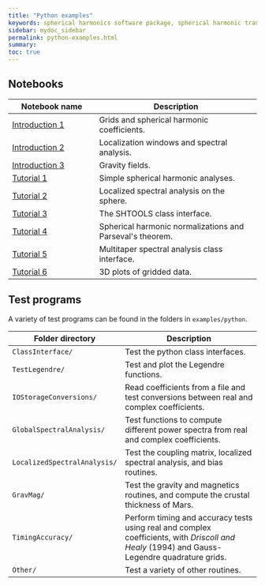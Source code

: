 ```yaml
---
title: "Python examples"
keywords: spherical harmonics software package, spherical harmonic transform, legendre functions, multitaper spectral analysis, fortran, Python, gravity, magnetic field
sidebar: mydoc_sidebar
permalink: python-examples.html
summary: 
toc: true
---
```


<style>
table:nth-of-type(n) {
    display:table;
    width:100%;
}
table:nth-of-type(n) th:nth-of-type(2) {
    width:65%;
}
</style>

## Notebooks

| Notebook name | Description |
| ------------- | ----------- |
| <a href="pages/mydoc/notebooks/Introduction-1.html" target="_blank" rel="noopener">Introduction 1</a> | Grids and spherical harmonic coefficients. |
| <a href="pages/mydoc/notebooks/Introduction-2.html" target="_blank" rel="noopener">Introduction 2</a> | Localization windows and spectral analysis. |
| <a href="pages/mydoc/notebooks/Introduction-3.html" target="_blank" rel="noopener">Introduction 3</a> | Gravity fields. |
| <a href="pages/mydoc/notebooks/tutorial_1.html" target="_blank" rel="noopener">Tutorial 1</a> | Simple spherical harmonic analyses. |
| <a href="pages/mydoc/notebooks/tutorial_2.html" target="_blank" rel="noopener">Tutorial 2</a> | Localized spectral analysis on the sphere. |
| <a href="pages/mydoc/notebooks/tutorial_3.html" target="_blank" rel="noopener">Tutorial 3</a> | The SHTOOLS class interface. |
| <a href="pages/mydoc/notebooks/tutorial_4.html" target="_blank" rel="noopener">Tutorial 4</a> | Spherical harmonic normalizations and Parseval's theorem. |
| <a href="pages/mydoc/notebooks/tutorial_5.html" target="_blank" rel="noopener">Tutorial 5</a> | Multitaper spectral analysis class interface. |
| <a href="pages/mydoc/notebooks/tutorial_6.html" target="_blank" rel="noopener">Tutorial 6</a> | 3D plots of gridded data.|

## Test programs

A variety of test programs can be found in the folders in `examples/python`.

| Folder directory | Description |
| ------------- | ----------- |
| `ClassInterface/` | Test the python class interfaces. |
| `TestLegendre/` | Test and plot the Legendre functions. |
| `IOStorageConversions/` | Read coefficients from a file and test conversions between real and complex coefficients. |
| `GlobalSpectralAnalysis/` | Test functions to compute different power spectra from real and complex coefficients. |
| `LocalizedSpectralAnalysis/` | Test the coupling matrix, localized spectral analysis, and bias routines. |
| `GravMag/` | Test the gravity and magnetics routines, and compute the crustal thickness of Mars.|
| `TimingAccuracy/` | Perform timing and accuracy tests using real and complex coefficients, with *Driscoll and Healy* (1994) and Gauss-Legendre quadrature grids.|
| `Other/` | Test a variety of other routines.|
